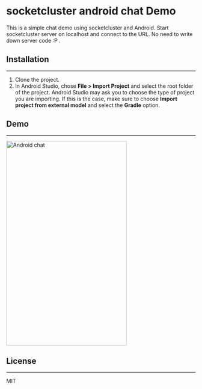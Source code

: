 # socketcluster android chat Demo

This is a simple chat demo using socketcluster and Android. Start socketcluster server on localhost and connect to the URL. No need to write down server code :P .

## Installation
---------------

1. Clone the project.
2. In Android Studio, chose **File > Import Project** and select the root folder of the project.
   Android Studio may ask you to choose the type of project you are importing. If this is the case, make sure to choose **Import project from external model** and select the **Gradle** option.

## Demo 
--------
<img src="https://github.com/sacOO7/socketcluster-android-demo/blob/master/fast_chat.gif" align="center" alt="Android chat" width="320px" height="544px"/>

## License
---------

MIT



